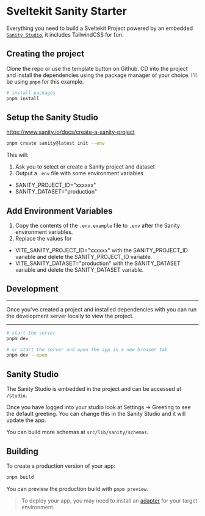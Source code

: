 # Sveltekit Sanity Starter

Everything you need to build a Sveltekit Project powered by an embedded [`Sanity Studio`](https://sanity.io), it includes TailwindCSS for fun.

## Creating the project

Clone the repo or use the template button on Github. CD into the project and install the dependencies using the package manager of your choice. I'll be using `pnpm` for this example.

```bash
# install packages
pnpm install
```

## Setup the Sanity Studio

https://www.sanity.io/docs/create-a-sanity-project

```bash
pnpm create sanity@latest init --env
```

This will:

1. Ask you to select or create a Sanity project and dataset
2. Output a `.env` file with some environment variables

- SANITY_PROJECT_ID="xxxxxx"
- SANITY_DATASET="production"

## Add Environment Variables

1. Copy the contents of the `.env.example` file to `.env` after the Sanity environment variables.
2. Replace the values for

- VITE_SANITY_PROJECT_ID="xxxxxx" with the SANITY_PROJECT_ID variable and delete the SANITY_PROJECT_ID variable.
- VITE_SANITY_DATASET="production" with the SANITY_DATASET variable and delete the SANITY_DATASET variable.

## Development

---

Once you've created a project and installed dependencies with you can run the development server locally to view the project.

---

```bash
# start the server
pnpm dev

# or start the server and open the app in a new browser tab
pnpm dev --open
```

## Sanity Studio

The Sanity Studio is embedded in the project and can be accessed at `/studio`.

Once you have logged into your studio look at Settings -> Greeting to see the default greeting. You can change this in the Sanity Studio and it will update the app.

You can build more schemas at `src/lib/sanity/schemas`.

## Building

To create a production version of your app:

```bash
pnpm build
```

You can preview the production build with `pnpm preview`.

> To deploy your app, you may need to install an [adapter](https://kit.svelte.dev/docs/adapters) for your target environment.
